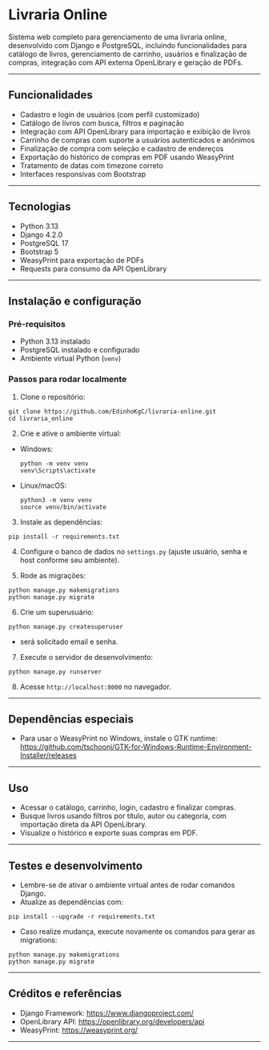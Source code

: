 # Livraria Online

Sistema web completo para gerenciamento de uma livraria online, desenvolvido com Django e PostgreSQL, incluindo funcionalidades para catálogo de livros, gerenciamento de carrinho, usuários e finalização de compras, integração com API externa OpenLibrary e geração de PDFs.

---

## Funcionalidades

- Cadastro e login de usuários (com perfil customizado)  
- Catálogo de livros com busca, filtros e paginação  
- Integração com API OpenLibrary para importação e exibição de livros  
- Carrinho de compras com suporte a usuários autenticados e anônimos  
- Finalização de compra com seleção e cadastro de endereços  
- Exportação do histórico de compras em PDF usando WeasyPrint  
- Tratamento de datas com timezone correto  
- Interfaces responsivas com Bootstrap

---

## Tecnologias

- Python 3.13  
- Django 4.2.0
- PostgreSQL 17  
- Bootstrap 5  
- WeasyPrint para exportação de PDFs  
- Requests para consumo da API OpenLibrary

---

## Instalação e configuração

### Pré-requisitos

- Python 3.13 instalado  
- PostgreSQL instalado e configurado  
- Ambiente virtual Python (`venv`)

### Passos para rodar localmente

1. Clone o repositório:  
```
git clone https://github.com/EdinhoKgC/livraria-online.git
cd livraria_online
```

2. Crie e ative o ambiente virtual:  
- Windows:
  ```
  python -m venv venv
  venv\Scripts\activate
  ```
- Linux/macOS:
  ```
  python3 -m venv venv
  source venv/bin/activate
  ```

3. Instale as dependências:  
```
pip install -r requirements.txt
```


4. Configure o banco de dados no `settings.py` (ajuste usuário, senha e host conforme seu ambiente).

5. Rode as migrações:  
```
python manage.py makemigrations
python manage.py migrate
```

6. Crie um superusuário:  
```
python manage.py createsuperuser
```
- será solicitado email e senha.


7. Execute o servidor de desenvolvimento:  
```
python manage.py runserver
```

8. Acesse `http://localhost:8000` no navegador.

---

## Dependências especiais

- Para usar o WeasyPrint no Windows, instale o GTK runtime:  
https://github.com/tschoonj/GTK-for-Windows-Runtime-Environment-Installer/releases

---

## Uso

- Acessar o catálogo, carrinho, login, cadastro e finalizar compras.  
- Busque livros usando filtros por título, autor ou categoria, com importação direta da API OpenLibrary.  
- Visualize o histórico e exporte suas compras em PDF.

---

## Testes e desenvolvimento

- Lembre-se de ativar o ambiente virtual antes de rodar comandos Django.  
- Atualize as dependências com:  
```
pip install --upgrade -r requirements.txt
```
- Caso realize mudança, execute novamente os comandos para gerar as migrations:  
```
python manage.py makemigrations
python manage.py migrate
```

---

## Créditos e referências

- Django Framework: https://www.djangoproject.com/  
- OpenLibrary API: https://openlibrary.org/developers/api  
- WeasyPrint: https://weasyprint.org/

---